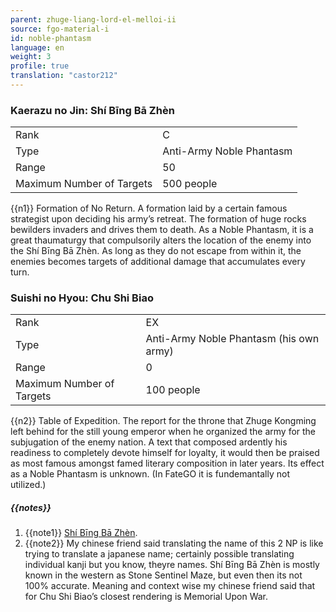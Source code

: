 ```yaml
---
parent: zhuge-liang-lord-el-melloi-ii
source: fgo-material-i
id: noble-phantasm
language: en
weight: 3
profile: true
translation: "castor212"
---
```


### Kaerazu no Jin: Shí Bīng Bā Zhèn

<table>
  <tr><td>Rank</td><td>C</td></tr>
  <tr><td>Type</td><td>Anti-Army Noble Phantasm</td></tr>
  <tr><td>Range</td><td>50</td></tr>
  <tr><td>Maximum Number of Targets</td><td>500 people</td></tr>
</table>

{{n1}}
Formation of No Return.
A formation laid by a certain famous strategist upon deciding his army’s retreat.
The formation of huge rocks bewilders invaders and drives them to death.
As a Noble Phantasm, it is a great thaumaturgy that compulsorily alters the location of the enemy into the Shí Bīng Bā Zhèn.
As long as they do not escape from within it, the enemies becomes targets of additional damage that accumulates every turn.

### Suishi no Hyou: Chu Shi Biao

<table>
  <tr><td>Rank</td><td>EX</td></tr>
  <tr><td>Type</td><td>Anti-Army Noble Phantasm (his own army)</td></tr>
  <tr><td>Range</td><td>0</td></tr>
  <tr><td>Maximum Number of Targets</td><td>100 people</td></tr>
</table>

{{n2}}
Table of Expedition.
The report for the throne that Zhuge Kongming left behind for the still young emperor when he organized the army for the subjugation of the enemy nation. A text that composed ardently his readiness to completely devote himself for loyalty, it would then be praised as most famous amongst famed literary composition in later years. Its effect as a Noble Phantasm is unknown.
(In FateGO it is fundemantally not utilized.)

##### {{notes}}

1. {{note1}} [Shí Bīng Bā Zhèn](https://en.wikipedia.org/wiki/Stone_Sentinel_Maze).
2. {{note2}} My chinese friend said translating the name of this 2 NP is like trying to translate a japanese name; certainly possible translating individual kanji but you know, theyre names. Shí Bīng Bā Zhèn is mostly known in the western as Stone Sentinel Maze, but even then its not 100% accurate. Meaning and context wise my chinese friend said that for Chu Shi Biao’s closest rendering is Memorial Upon War.
